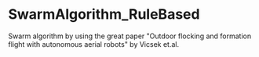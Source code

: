 # SwarmAlgorithm_RuleBased
Swarm algorithm by using the great paper "Outdoor flocking and formation flight with autonomous aerial robots" by Vicsek et.al.
